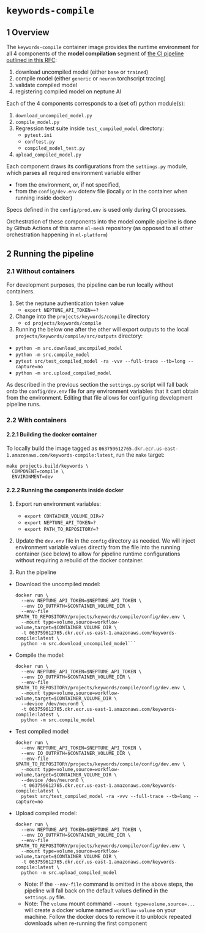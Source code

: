 # `keywords-compile`

## 1 Overview

The `keywords-compile` container image provides the runtime environment for all 4 components of the
**model compilation** segment of
[the CI pipeline outlined in this RFC](https://onclusive01-my.sharepoint.com/:w:/g/personal/sebastian_scherer_onclusive_com/EXMw2nQrwSpBn4uKzY90Hb4BBFq1NHsYByDAo9-uc83iLg?e=B9ULGd):

1. download uncompiled model (either `base` or `trained`)
2. compile model (either `generic` or `neuron` torchscript tracing)
3. validate compiled model
4. registering compiled model on neptune AI

Each of the 4 components corresponds to a (set of) python module(s):

1. `download_uncompiled_model.py`
2. `compile_model.py`
3. Regression test suite inside `test_compiled_model` directory:
   - `pytest.ini`
   - `conftest.py`
   - `compiled_model_test.py`
4. `upload_compiled_model.py`

Each component draws its configurations from the `settings.py` module, which parses all required
environment variable either

- from the environment, or, if not specified,
- from the `config/dev.env` dotenv file (locally or in the container when running inside docker)

Specs defined in the `config/prod.env` is used only during CI processes.

Orchestration of these components into the model compile pipeline is done by Github Actions of this
same `ml-mesh` repository (as opposed to all other orchestration happening in `ml-platform`)

## 2 Running the pipeline

### 2.1 Without containers

For development purposes, the pipeline can be run locally without containers.

1. Set the neptune authentication token value
   - `export NEPTUNE_API_TOKEN==?`
2. Change into the `projects/keywords/compile` directory
   - `cd projects/keywords/compile`
3. Running the below one after the other will export outputs to the local
   `projects/keywords/compile/src/outputs` directory:

- `python -m src.download_uncompiled_model`
- `python -m src.compile_model`
- `pytest src/test_compiled_model -ra -vvv --full-trace --tb=long --capture=no`
- `python -m src.upload_compiled_model`

As described in the previous section the `settings.py` script will fall back onto the
`config/dev.env` file for any environment variables that it cant obtain from the environment.
Editing that file allows for configuring development pipeline runs.

### 2.2 With containers

#### 2.2.1 Building the docker container

To locally build the image tagged as
`063759612765.dkr.ecr.us-east-1.amazonaws.com/keywords-compile:latest`, run the `make` target:

```make
make projects.build/keywords \
  COMPONENT=compile \
  ENVIRONMENT=dev
```

#### 2.2.2 Running the components inside docker

1. Export run environment variables:

   - `export CONTAINER_VOLUME_DIR=?`
   - `export NEPTUNE_API_TOKEN=?`
   - `export PATH_TO_REPOSITORY=?`

2. Update the `dev.env` file in the `config` directory as needed. We will inject environment
   variable values directly from the file into the running container (see below) to allow for
   pipeline runtime configurations without requiring a rebuild of the docker container.

3. Run the pipeline

- Download the uncompiled model:

  ````docker
  docker run \
    --env NEPTUNE_API_TOKEN=$NEPTUNE_API_TOKEN \
    --env IO_OUTPATH=$CONTAINER_VOLUME_DIR \
    --env-file $PATH_TO_REPOSITORY/projects/keywords/compile/config/dev.env \
    --mount type=volume,source=workflow-volume,target=$CONTAINER_VOLUME_DIR \
    -t 063759612765.dkr.ecr.us-east-1.amazonaws.com/keywords-compile:latest \
    python -m src.download_uncompiled_model```
  ````

- Compile the model:

  ```docker
  docker run \
    --env NEPTUNE_API_TOKEN=$NEPTUNE_API_TOKEN \
    --env IO_OUTPATH=$CONTAINER_VOLUME_DIR \
    --env-file $PATH_TO_REPOSITORY/projects/keywords/compile/config/dev.env \
    --mount type=volume,source=workflow-volume,target=$CONTAINER_VOLUME_DIR \
    --device /dev/neuron0 \
    -t 063759612765.dkr.ecr.us-east-1.amazonaws.com/keywords-compile:latest \
    python -m src.compile_model
  ```

- Test compiled model:

  ```docker
  docker run \
    --env NEPTUNE_API_TOKEN=$NEPTUNE_API_TOKEN \
    --env IO_OUTPATH=$CONTAINER_VOLUME_DIR \
    --env-file $PATH_TO_REPOSITORY/projects/keywords/compile/config/dev.env \
    --mount type=volume,source=workflow-volume,target=$CONTAINER_VOLUME_DIR \
    --device /dev/neuron0 \
    -t 063759612765.dkr.ecr.us-east-1.amazonaws.com/keywords-compile:latest \
    pytest src/test_compiled_model -ra -vvv --full-trace --tb=long --capture=no
  ```

- Upload compiled model:

  ```docker
  docker run \
    --env NEPTUNE_API_TOKEN=$NEPTUNE_API_TOKEN \
    --env IO_OUTPATH=$CONTAINER_VOLUME_DIR \
    --env-file $PATH_TO_REPOSITORY/projects/keywords/compile/config/dev.env \
    --mount type=volume,source=workflow-volume,target=$CONTAINER_VOLUME_DIR \
    -t 063759612765.dkr.ecr.us-east-1.amazonaws.com/keywords-compile:latest \
    python -m src.upload_compiled_model
  ```

  - Note: If the `--env-file` command is omitted in the above steps,
    the pipeline will fall back on the default values defined in the `settings.py` file.
  - Note: The `volume` mount command `--mount type=volume,source=...` will create a docker volume
    named `workflow-volume` on your machine. Follow the docker docs to remove it to unblock repeated
    downloads when re-running the first component
